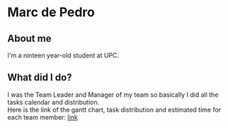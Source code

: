 # Marc de Pedro
## About me
I'm a ninteen year-old student at UPC. 
## What did I do?
I was the Team Leader and Manager of my team so basically I did all the tasks calendar and distribution.  
Here is the link of the gantt chart, task distribution and estimated time for each team member: 
[link](https://drive.google.com/drive/folders/0B4NVTL2J00E4aUtjZE1icFUwRXc?usp=sharing)
